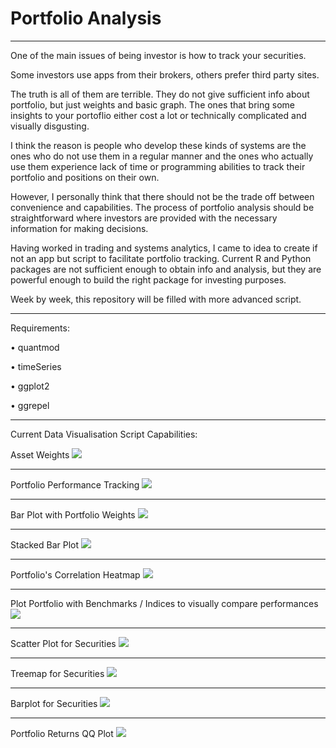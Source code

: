 # Portfolio Analysis
_______________________________________________________________

One of the main issues of being investor is how to track your securities. 

Some investors use apps from their brokers, others prefer third party sites.

The truth is all of them are terrible. They do not give sufficient info about portfolio, but just weights and basic graph. The ones that bring some insights to your portoflio either cost a lot or technically complicated and visually disgusting. 

I think the reason is people who develop these kinds of systems are the ones who do not use them in a regular manner and the ones who actually use them experience lack of time or programming abilities to track their portfolio and positions on their own.  

However, I personally think that there should not be the trade off between convenience and capabilities. The process of portfolio analysis should be straightforward where investors are provided with the necessary information for making decisions. 

Having worked in trading and systems analytics, I came to idea to create if not an app but script to facilitate portfolio tracking. Current R and Python packages are not sufficient enough to obtain info and analysis, but they are powerful enough to build the right package for investing purposes.

Week by week, this repository will be filled with more advanced script.
_______________________________________________________________

Requirements:

• quantmod

• timeSeries

• ggplot2

• ggrepel
_______________________________________________________________

Current Data Visualisation Script Capabilities:

Asset Weights
![](https://github.com/vladislavpyatnitskiy/Portfolio_Analysis/blob/main/Portfolio%20Pie.jpeg?raw=true)
_______________________________________________________________

Portfolio Performance Tracking
![](https://github.com/vladislavpyatnitskiy/Portfolio_Analysis/blob/main/Portfolio%20Performance.jpeg?raw=true)
_______________________________________________________________

Bar Plot with Portfolio Weights 
![](https://github.com/vladislavpyatnitskiy/Portfolio_Analysis/blob/main/Plots/Portfolio%20Allocation%20Barplot.png?raw=true)
_______________________________________________________________

Stacked Bar Plot
![](https://github.com/vladislavpyatnitskiy/Portfolio_Analysis/blob/main/Plots/Stacked%20Bar%20Plot.jpeg?raw=true)
_______________________________________________________________

Portfolio's Correlation Heatmap
![](https://github.com/vladislavpyatnitskiy/Portfolio_Analysis/blob/main/Portfolio%20Correlations.jpeg?raw=true)
_______________________________________________________________

Plot Portfolio with Benchmarks / Indices to visually compare performances
![](https://github.com/vladislavpyatnitskiy/Portfolio_Analysis/blob/main/Plots/Comparison%20Plot.jpeg?raw=true)
_______________________________________________________________

Scatter Plot for Securities
![](https://github.com/vladislavpyatnitskiy/Portfolio_Analysis/blob/main/Plots/Scatter%20Plot.jpeg?raw=true)
_______________________________________________________________

Treemap for Securities
![](https://github.com/vladislavpyatnitskiy/Portfolio_Analysis/blob/main/Plots/Treemap%20Plot.jpeg?raw=true)
_______________________________________________________________

Barplot for Securities
![](https://github.com/vladislavpyatnitskiy/Portfolio_Analysis/blob/main/Plots/Portfolio%20Barplot.jpeg?raw=true)
_______________________________________________________________

Portfolio Returns QQ Plot
![](https://github.com/vladislavpyatnitskiy/Portfolio_Analysis/blob/main/Plots/Portfolio%20QQ%20Plot.jpeg?raw=true)

